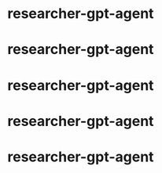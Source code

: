 # researcher-gpt-agent
# researcher-gpt-agent
# researcher-gpt-agent
# researcher-gpt-agent
# researcher-gpt-agent
